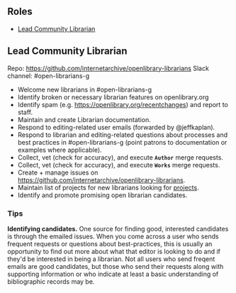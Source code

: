 ## Roles

* [Lead Community Librarian](#Lead-Community-Librarian)


## Lead Community Librarian

Repo: https://github.com/internetarchive/openlibrary-librarians
Slack channel: #open-librarians-g

* Welcome new librarians in #open-librarians-g
* Identify broken or necessary librarian features on openlibrary.org
* Identify spam (e.g. https://openlibrary.org/recentchanges) and report to staff.
* Maintain and create Librarian documentation.
* Respond to editing-related user emails (forwarded by @jeffkaplan).
* Respond to librarian and editing-related questions about processes and best practices in #open-librarians-g (point patrons to documentation or examples where applicable).
* Collect, vet (check for accuracy), and execute **`Author`** merge requests.
* Collect, vet (check for accuracy), and execute **`Works`** merge requests.
* Create + manage issues on https://github.com/internetarchive/openlibrary-librarians.
* Maintain list of projects for new librarians looking for [projects](https://github.com/internetarchive/openlibrary-librarians/issues).
* Identify and promote promising open librarian candidates.

### Tips

**Identifying candidates.** One source for finding good, interested candidates is through the emailed issues. When you come across a user who sends frequent requests or questions about best-practices, this is usually an opportunity to find out more about what that editor is looking to do and if they'd be interested in being a librarian. Not all users who send freqent emails are good candidates, but those who send their requests along with supporting information or who indicate at least a basic understanding of bibliographic records may be.